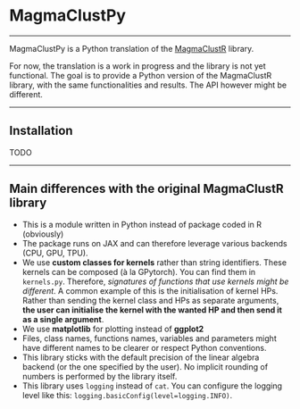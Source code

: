 # MagmaClustPy
---

MagmaClustPy is a Python translation of the [MagmaClustR](https://github.com/ArthurLeroy/MagmaClustR) library.

For now, the translation is a work in progress and the library is not yet functional. The goal is to provide a Python 
version of the MagmaClustR library, with the same functionalities and results. The API however might be different.

---

## Installation

TODO

---

## Main differences with the original MagmaClustR library

* This is a module written in Python instead of package coded in R (obviously)
* The package runs on JAX and can therefore leverage various backends (CPU, GPU, TPU). 
* We use **custom classes for kernels** rather than string identifiers. These kernels can be composed (à la GPytorch). 
You can find them in `kernels.py`. Therefore, *signatures of functions that use kernels might be different*. A common 
example of this is the initialisation of kernel HPs. Rather than sending the kernel class and HPs as separate arguments, 
**the user can initialise the kernel with the wanted HP and then send it as a single argument**.
* We use **matplotlib** for plotting instead of **ggplot2**
* Files, class names, functions names, variables and parameters might have different names to be clearer or respect
Python conventions.
* This library sticks with the default precision of the linear algebra backend (or the one specified by the user). No 
implicit rounding of numbers is performed by the library itself.
* This library uses `logging` instead of `cat`. You can configure the logging level like this: 
`logging.basicConfig(level=logging.INFO)`.